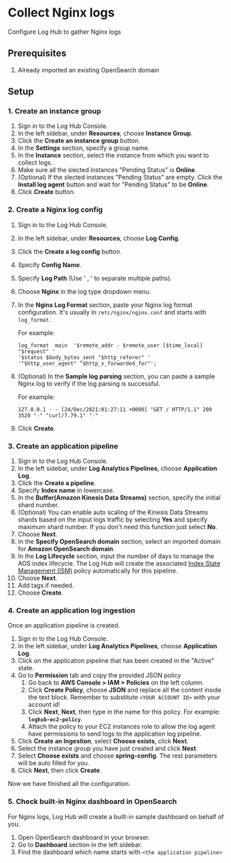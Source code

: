 # Collect Nginx logs

Configure Log Hub to gather Nginx logs

## Prerequisites

1. Already imported an existing OpenSearch domain

## Setup

### 1. Create an instance group

1. Sign in to the Log Hub Console.
2. In the left sidebar, under **Resources**, choose **Instance Group**.
3. Click the **Create an instance group** button.
4. In the **Settings** section, specify a group name.
5. In the **Instance** section, select the instance from which you want to collect logs.
6. Make sure all the slected instances "Pending Status" is **Online**.
7. (Optional) If the slected instances "Pending Status" are empty. Click the **Install log agent** button and wait for "Pending Status" to be **Online**.
8. Click **Create** button.

### 2. Create a Nginx log config

1. Sign in to the Log Hub Console.
2. In the left sidebar, under **Resources**, choose **Log Config**.
3. Click the **Create a log config** button.
4. Specify **Config Name**.
5. Specify **Log Path** (Use ' , ' to separate multiple paths).
6. Choose **Nginx** in the log type dropdown menu.
7. In the **Nginx Log Format** section, paste your Nginx log format configuration. It's usually in `/etc/nginx/nginx.conf` and starts with `log_format`.

   For example:
   ```
   log_format  main  '$remote_addr - $remote_user [$time_local] "$request" '
   '$status $body_bytes_sent "$http_referer" '
   '"$http_user_agent" "$http_x_forwarded_for"';
   ```
8. (Optional) In the **Sample log parsing** section, you can paste a sample Nginx log to verify if the log parsing is successful.

   For example:
   ```
   127.0.0.1 - - [24/Dec/2021:01:27:11 +0000] "GET / HTTP/1.1" 200 3520 "-" "curl/7.79.1" "-"
   ```
9.  Click **Create**.

### 3. Create an application pipeline

1. Sign in to the Log Hub Console.
2. In the left sidebar, under **Log Analytics Pipelines**, choose **Application Log**.
3. Click the **Create a pipeline**.
4. Specify **Index name** in lowercase.
5. In the **Buffer(Amazon Kinesis Data Streams)** section, specify the initial shard number.
6. (Optional) You can enable auto scaling of the Kinesis Data Streams shards based on the input logs traffic by selecting **Yes** and specify maximum shard number. If you don't need this function just select **No**.
7. Choose **Next**.
8. In the **Specify OpenSearch domain** section, select an imported domain for **Amazon OpenSearch domain**.
9. In the **Log Lifecycle** section, input the number of days to manage the AOS index lifecycle. The Log Hub will create the associated [Index State Management (ISM)](https://opensearch.org/docs/latest/im-plugin/ism/index/) policy automatically for this pipeline.
10. Choose **Next**.
11. Add tags if needed.
12. Choose **Create**.

### 4. Create an application log ingestion

Once an application pipeline is created.

1. Sign in to the Log Hub Console.
2. In the left sidebar, under **Log Analytics Pipelines**, choose **Application Log**.
3. Click on the application pipeline that has been created in the "Active" state.
4. Go to **Permission** tab and copy the provided JSON policy
   1. Go back to **AWS Console > IAM > Policies** on the left column.
   2. Click **Create Policy**, choose **JSON** and replace all the content inside the text block. Remember to substitute `<YOUR ACCOUNT ID>` with your account id!
   3. Click **Next**, **Next**, then type in the name for this policy. For example: **`loghub-ec2-policy`**.
   4. Attach the policy to your EC2 instances role to allow the log agent have permissions to send logs to the application log pipeline.
5. Click **Create an Ingestion**, select **Choose exists**, click **Next**.
6. Select the instance group you have just created and click **Next**.
7. Select **Choose exists** and  choose **spring-config**. The rest parameters will be auto filled for you.
8. Click **Next**, then click **Create**.

Now we have finished all the configuration.

### 5. Check built-in Nginx dashboard in OpenSearch

For Nginx logs, Log Hub will create a built-in sample dashboard on behalf of you.

1. Open OpenSearch dashboard in your browser.
2. Go to **Dashboard** section in the left sidebar.
3. Find the dashboard which name starts with `<the application pipeline>`





